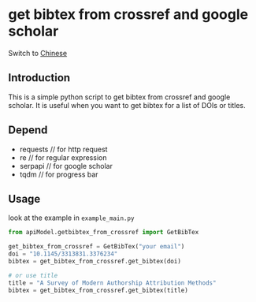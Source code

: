 
# get bibtex from crossref and google scholar
Switch to [Chinese](README_CN.md)
## Introduction
This is a simple python script to get bibtex from crossref and google scholar. It is useful when you want to get bibtex for a list of DOIs or titles.

## Depend
- requests // for http request
- re // for regular expression
- serpapi // for google scholar
- tqdm // for progress bar

## Usage

look at the example in `example_main.py`

```python
from apiModel.getbibtex_from_crossref import GetBibTex

get_bibtex_from_crossref = GetBibTex("your email")
doi = "10.1145/3313831.3376234"
bibtex = get_bibtex_from_crossref.get_bibtex(doi)

# or use title
title = "A Survey of Modern Authorship Attribution Methods"
bibtex = get_bibtex_from_crossref.get_bibtex(title)
```

